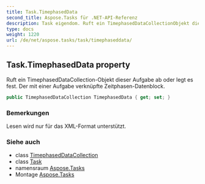 ```yaml
---
title: Task.TimephasedData
second_title: Aspose.Tasks für .NET-API-Referenz
description: Task eigendom. Ruft ein TimephasedDataCollectionObjekt dieser Aufgabe ab oder legt es fest. Der mit einer Aufgabe verknüpfte ZeitphasenDatenblock.
type: docs
weight: 1220
url: /de/net/aspose.tasks/task/timephaseddata/
---
```

## Task.TimephasedData property

Ruft ein TimephasedDataCollection-Objekt dieser Aufgabe ab oder legt es fest. Der mit einer Aufgabe verknüpfte Zeitphasen-Datenblock.

```csharp
public TimephasedDataCollection TimephasedData { get; set; }
```

### Bemerkungen

Lesen wird nur für das XML-Format unterstützt.

### Siehe auch

* class [TimephasedDataCollection](../../timephaseddatacollection/)
* class [Task](../)
* namensraum [Aspose.Tasks](../../task/)
* Montage [Aspose.Tasks](../../../)


